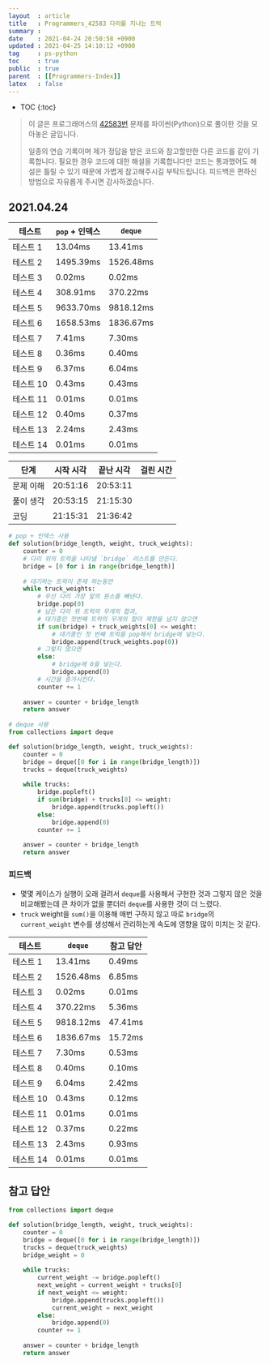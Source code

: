 ```yaml
---
layout  : article
title   : Programmers_42583 다리를 지나는 트럭
summary : 
date    : 2021-04-24 20:50:58 +0900
updated : 2021-04-25 14:10:12 +0900
tag     : ps-python
toc     : true
public  : true
parent  : [[Programmers-Index]]
latex   : false
---
```

* TOC
{:toc}

> 이 글은 프로그래머스의 [42583번](https://programmers.co.kr/learn/courses/30/lessons/42583) 문제를 파이썬(Python)으로 풀이한 것을 모아놓은 글입니다.
>
> 일종의 연습 기록이며 제가 정답을 받은 코드와 참고할만한 다른 코드를 같이 기록합니다. 필요한 경우 코드에 대한 해설을 기록합니다만 코드는 통과했어도 해설은 틀릴 수 있기 때문에 가볍게 참고해주시길 부탁드립니다. 피드백은 편하신 방법으로 자유롭게 주시면 감사하겠습니다.

## 2021.04.24

| 테스트    | `pop` + 인덱스 | `deque`   |
| --------- | -------------- | --------- |
| 테스트 1  | 13.04ms        | 13.41ms   |
| 테스트 2  | 1495.39ms      | 1526.48ms |
| 테스트 3  | 0.02ms         | 0.02ms    |
| 테스트 4  | 308.91ms       | 370.22ms  |
| 테스트 5  | 9633.70ms      | 9818.12ms |
| 테스트 6  | 1658.53ms      | 1836.67ms |
| 테스트 7  | 7.41ms         | 7.30ms    |
| 테스트 8  | 0.36ms         | 0.40ms    |
| 테스트 9  | 6.37ms         | 6.04ms    |
| 테스트 10 | 0.43ms         | 0.43ms    |
| 테스트 11 | 0.01ms         | 0.01ms    |
| 테스트 12 | 0.40ms         | 0.37ms    |
| 테스트 13 | 2.24ms         | 2.43ms    |
| 테스트 14 | 0.01ms         | 0.01ms    |

| 단계      | 시작 시각 | 끝난 시각 | 걸린 시간 |
| --------- | --------- | --------- | --------- |
| 문제 이해 | 20:51:16  | 20:53:11  |           |
| 풀이 생각 | 20:53:15  | 21:15:30  |           |
| 코딩      | 21:15:31  | 21:36:42  |           |

```python
# pop + 인덱스 사용
def solution(bridge_length, weight, truck_weights):
    counter = 0
    # 다리 위의 트럭을 나타낼 `bridge` 리스트를 만든다.
    bridge = [0 for i in range(bridge_length)]
    
    # 대기하는 트럭이 존재 하는동안
    while truck_weights:
        # 우선 다리 가장 앞의 원소를 빼낸다.
        bridge.pop(0)
        # 남은 다리 위 트럭의 무게의 합과,
        # 대기중인 첫번째 트럭의 무게의 합이 제한을 넘지 않으면
        if sum(bridge) + truck_weights[0] <= weight:
            # 대기중인 첫 번째 트럭을 pop해서 bridge에 넣는다.
            bridge.append(truck_weights.pop(0))
        # 그렇지 않으면
        else:
            # bridge에 0을 넣는다.
            bridge.append(0)
        # 시간을 증가시킨다.
        counter += 1
    
    answer = counter + bridge_length
    return answer
    
# deque 사용
from collections import deque

def solution(bridge_length, weight, truck_weights):
    counter = 0
    bridge = deque([0 for i in range(bridge_length)])
    trucks = deque(truck_weights)
    
    while trucks:
        bridge.popleft()
        if sum(bridge) + trucks[0] <= weight:
            bridge.append(trucks.popleft())
        else:
            bridge.append(0)
        counter += 1
    
    answer = counter + bridge_length
    return answer
```

### 피드백

* 몇몇 케이스가 실행이 오래 걸려서 `deque`를 사용해서 구현한 것과 그렇지 않은 것을 비교해봤는데 큰 차이가 없을 뿐더러 `deque`를 사용한 것이 더 느렸다.
* `truck` weight을 `sum()`을 이용해 매번 구하지 않고 따로 `bridge`의 `current_weight` 변수를 생성해서 관리하는게 속도에 영향을 많이 미치는 것 같다.

| 테스트    | `deque`   | 참고 답안 |
| --------- | --------- | --------- |
| 테스트 1  | 13.41ms   | 0.49ms    |
| 테스트 2  | 1526.48ms | 6.85ms    |
| 테스트 3  | 0.02ms    | 0.01ms    |
| 테스트 4  | 370.22ms  | 5.36ms    |
| 테스트 5  | 9818.12ms | 47.41ms   |
| 테스트 6  | 1836.67ms | 15.72ms   |
| 테스트 7  | 7.30ms    | 0.53ms    |
| 테스트 8  | 0.40ms    | 0.10ms    |
| 테스트 9  | 6.04ms    | 2.42ms    |
| 테스트 10 | 0.43ms    | 0.12ms    |
| 테스트 11 | 0.01ms    | 0.01ms    |
| 테스트 12 | 0.37ms    | 0.22ms    |
| 테스트 13 | 2.43ms    | 0.93ms    |
| 테스트 14 | 0.01ms    | 0.01ms    |

## 참고 답안

```python
from collections import deque

def solution(bridge_length, weight, truck_weights):
    counter = 0
    bridge = deque([0 for i in range(bridge_length)])
    trucks = deque(truck_weights)
    bridge_weight = 0
    
    while trucks:
        current_weight -= bridge.popleft()
        next_weight = current_weight + trucks[0]
        if next_weight <= weight:
            bridge.append(trucks.popleft())
            current_weight = next_weight
        else:
            bridge.append(0)
        counter += 1
    
    answer = counter + bridge_length
    return answer
```
